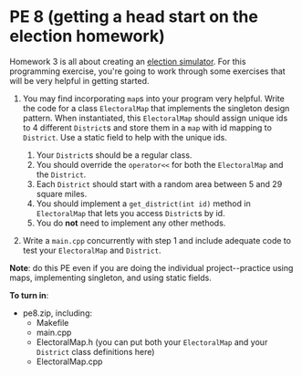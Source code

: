 PE 8 (getting a head start on the election homework)
==============

Homework 3 is all about creating an [election simulator](../homeworks/hw3_election/). For this programming exercise, you're going to work through some exercises that will be very helpful in getting started.

1. You may find incorporating `map`s into your program very helpful. Write the code for a class `ElectoralMap` that implements the singleton design pattern. When instantiated, this `ElectoralMap` should assign unique ids to 4 different `District`s and store them in a `map` with id mapping to `District`. Use a static field to help with the unique ids.
    1. Your `District`s should be a regular class.
    2. You should override the `operator<<` for both the `ElectoralMap` and the `District`.
    3. Each `District` should start with a random area between 5 and 29 square miles.
    4. You should implement a `get_district(int id)` method in `ElectoralMap` that lets you access `District`s by id.
    5. You do __not__ need to implement any other methods.

2. Write a `main.cpp` concurrently with step 1 and include adequate code to test your `ElectoralMap` and `District`.

__Note__: do this PE even if you are doing the individual project--practice using maps, implementing singleton, and using static fields.

__To turn in__:
- pe8.zip, including:
    - Makefile
    - main.cpp
    - ElectoralMap.h (you can put both your `ElectoralMap` and your `District` class definitions here)
    - ElectoralMap.cpp

